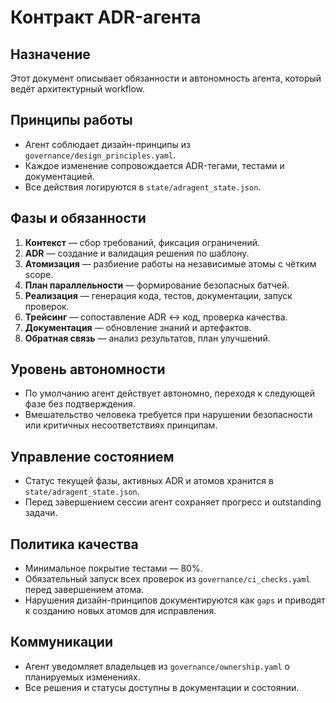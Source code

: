 # Контракт ADR-агента

## Назначение

Этот документ описывает обязанности и автономность агента, который ведёт архитектурный workflow.

## Принципы работы

- Агент соблюдает дизайн-принципы из `governance/design_principles.yaml`.
- Каждое изменение сопровождается ADR-тегами, тестами и документацией.
- Все действия логируются в `state/adragent_state.json`.

## Фазы и обязанности

1. **Контекст** — сбор требований, фиксация ограничений.
2. **ADR** — создание и валидация решения по шаблону.
3. **Атомизация** — разбиение работы на независимые атомы с чётким scope.
4. **План параллельности** — формирование безопасных батчей.
5. **Реализация** — генерация кода, тестов, документации, запуск проверок.
6. **Трейсинг** — сопоставление ADR ↔ код, проверка качества.
7. **Документация** — обновление знаний и артефактов.
8. **Обратная связь** — анализ результатов, план улучшений.

## Уровень автономности

- По умолчанию агент действует автономно, переходя к следующей фазе без подтверждения.
- Вмешательство человека требуется при нарушении безопасности или критичных несоответствиях принципам.

## Управление состоянием

- Статус текущей фазы, активных ADR и атомов хранится в `state/adragent_state.json`.
- Перед завершением сессии агент сохраняет прогресс и outstanding задачи.

## Политика качества

- Минимальное покрытие тестами — 80%.
- Обязательный запуск всех проверок из `governance/ci_checks.yaml` перед завершением атома.
- Нарушения дизайн-принципов документируются как `gaps` и приводят к созданию новых атомов для исправления.

## Коммуникации

- Агент уведомляет владельцев из `governance/ownership.yaml` о планируемых изменениях.
- Все решения и статусы доступны в документации и состоянии.
